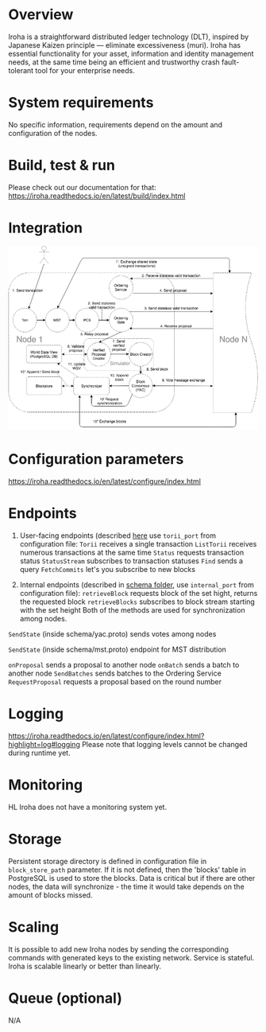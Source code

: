 # Overview
Iroha is a straightforward distributed ledger technology (DLT), inspired by Japanese Kaizen principle — eliminate excessiveness (muri). Iroha has essential functionality for your asset, information and identity management needs, at the same time being an efficient and trustworthy crash fault-tolerant tool for your enterprise needs.

# System requirements
No specific information, requirements depend on the amount and configuration of the nodes.

# Build, test & run
Please check out our documentation for that: https://iroha.readthedocs.io/en/latest/build/index.html

# Integration
![Pipeline](docs/image_assets/pipeline-diagram.png)

# Configuration parameters
https://iroha.readthedocs.io/en/latest/configure/index.html

# Endpoints
1. User-facing endpoints (described [here](https://github.com/hyperledger/iroha/blob/master/shared_model/schema/endpoint.proto) use `torii_port` from configuration file:
`Torii` receives a single transaction
`ListTorii` receives numerous transactions at the same time
`Status` requests transaction status
`StatusStream` subscribes to transaction statuses
`Find` sends a query
`FetchCommits` let's you subscribe to new blocks

2. Internal endpoints (described in [schema folder](https://github.com/hyperledger/iroha/tree/master/schema), use `internal_port` from configuration file):
`retrieveBlock` requests block of the set hight, returns the requested block
`retrieveBlocks` subscribes to block stream starting with the set height
Both of the methods are used for synchronization among nodes.

`SendState` (inside schema/yac.proto) sends votes among nodes

`SendState` (inside schema/mst.proto) endpoint for MST distribution

`onProposal` sends a proposal to another node
`onBatch` sends a batch to another node
`SendBatches` sends batches to the Ordering Service
`RequestProposal` requests a proposal based on the round number

# Logging
https://iroha.readthedocs.io/en/latest/configure/index.html?highlight=log#logging
Please note that logging levels cannot be changed during runtime yet.

# Monitoring
HL Iroha does not have a monitoring system yet.

# Storage
Persistent storage directory is defined in configuration file in `block_store_path` parameter. If it is not defined, then the 'blocks' table in PostgreSQL is used to store the blocks.
Data is critical but if there are other nodes, the data will synchronize - the time it would take depends on the amount of blocks missed.

# Scaling
It is possible to add new Iroha nodes by sending the corresponding commands with generated keys to the existing network. Service is stateful. 
Iroha is scalable linearly or better than linearly.

# Queue (optional)
N/A
